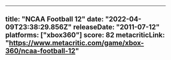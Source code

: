 
---
title: "NCAA Football 12"
date: "2022-04-09T23:38:29.856Z"
releaseDate: "2011-07-12"
platforms: ["xbox360"]
score: 82
metacriticLink: "https://www.metacritic.com/game/xbox-360/ncaa-football-12"
---
